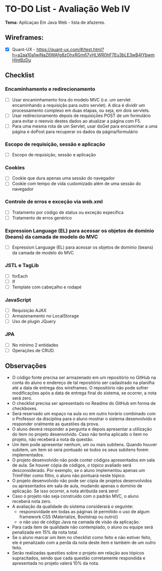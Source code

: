 # TO-DO List - Avaliação Web IV

**Tema:** Aplicaçao Em Java Web - lista de afazeres.

## Wireframes:  

- [x] Quant-UX - https://quant-ux.com/#/test.html?h=a2aa10a1wiNaZ6WAfg8zOhxRGm67yHLWR0hF7Eu3bLE3wB4IYbwmHlntBzDu

## Checklist

### Encaminhamento e redirecionamento
- [ ] Usar encaminhamento fora do modelo MVC (i.e. um servlet encaminhando a requisição para outro servlet). A dica é dividir um processamento complexo em duas etapas, ou seja, em dois servlets.
- [ ] Usar redirecionamento depois de requisições POST de um formulário para evitar o reenvio destes dados ao atualizar a página com F5.
- [ ] Para uma mesma rota de um Servlet, usar doGet para encaminhar a uma página e doPost para recuperar os dados da página/formulário
### Escopo de requisição, sessão e aplicação
- [ ] Escopo de requisição, sessão e aplicação
### Cookies
- [ ] Cookie que dura apenas uma sessão do navegador
- [ ] Cookie com tempo de vida customizado além de uma sessão do navegador
### Controle de erros e exceção via web.xml
- [ ] Tratamento por código de status ou exceção específica
- [ ] Tratamento de erros genérico
### Expression Language (EL) para acessar os objetos de domínio (beans) da camada de modelo do MVC
- [ ] Expression Language (EL) para acessar os objetos de domínio (beans) da camada de modelo do MVC
### JSTL e TagLib
- [ ] forEach
- [ ] If
- [ ] Template com cabeçalho e rodapé
### JavaScript
- [ ] Requisição AJAX
- [ ] Armazenamento no LocalStorage
- [ ] Uso de plugin JQuery
### JPA
- [ ] No mínimo 2 entidades
- [ ] Operações de CRUD.

## Observações

- O código fonte precisa ser armazenado em um repositório no GitHub na conta do aluno e endereço de tal repositório ser cadastrado na planilha até a data de entrega dos wireframes. O repositório não pode sofrer modificações após a data de entrega final do sistema, se ocorrer, a nota será zero.
- O checklist precisa ser apresentado no Readme do GitHub em forma de checkboxes.
- Será reservado um espaço na aula ou em outro horário combinado com o Professor da disciplina para o aluno mostrar o sistema desenvolvido e responder oralmente as questões da prova.
- O aluno deverá responder a pergunta e depois apresentar a utilização do item no projeto desenvolvido. Caso não tenha aplicado o item no projeto, não receberá a nota da questão.
- Um item pode apresentar nenhum, um ou mais subitens. Quando houver subitem, um item só será pontuado se todos os seus subitens forem implementados.
- O projeto desenvolvido não pode conter códigos apresentados em sala de aula. Se houver cópia de códigos, o tópico avaliado será desconsiderado. Por exemplo, se o aluno implementou apenas um TrimFilter como filtro, o aluno não pontuará neste tópico.
- O projeto desenvolvido não pode ser cópia de projetos desenvolvidos ou apresentados em sala de aula, mudando apenas o domínio de aplicação. Se isso ocorrer, a nota atribuída será zero! 
- Caso o projeto não seja construído com o padrão MVC, o aluno receberá nota zero.
- A avaliação da qualidade do sistema considerará o seguinte:
  - responsividade em todas as páginas (é permitido o uso de algum framework CSS (Materialize, Bootstrap ou outro))
  - o não uso de código Java na camada de visão da aplicação. 
- Para cada item de qualidade não contemplado, o aluno ou equipe será penalizada em 15% da nota total.
- Se o aluno marcar um item no checklist como feito e não estiver feito, ele é penalizado com a perda da nota deste item e também de um outro feito. 
- Serão realizadas questões sobre o projeto em relação aos tópicos supracitados, sendo que cada questão corretamente respondida e apresentada no projeto valerá 10% da nota. 


